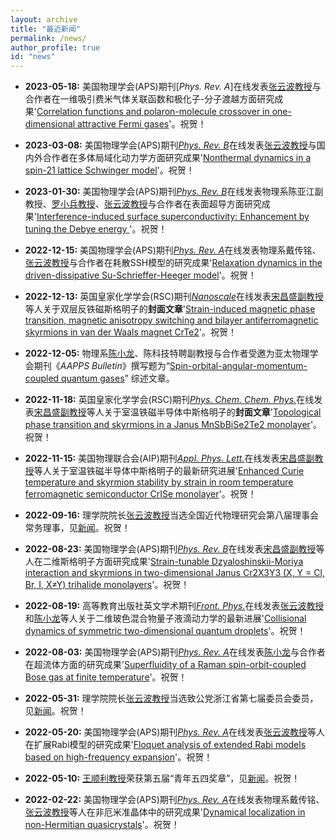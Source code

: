 ```yaml
---
layout: archive
title: "最近新闻"
permalink: /news/
author_profile: true
id: "news"
---
```


- **2023-05-18:**
    美国物理学会(APS)期刊[_Phys. Rev. A_]在线发表[张云波教授](https://iqsm-zstu.github.io/members/10yunbozhang)与合作者在一维吸引费米气体关联函数和极化子-分子渡越方面研究成果'[Correlation functions and polaron-molecule crossover in one-dimensional attractive Fermi gases](https://doi.org/10.1103/PhysRevA.107.053312)'。祝贺！
    
- **2023-03-08:**
    美国物理学会(APS)期刊[_Phys. Rev. B_](https://doi.org/10.1103/PhysRevB.107.104302)在线发表[张云波教授](https://iqsm-zstu.github.io/members/10yunbozhang)与国内外合作者在多体局域化动力学方面研究成果'[Nonthermal dynamics in a spin-21 lattice Schwinger model](https://arxiv.org/abs/2301.03006)'。祝贺！

- **2023-01-30:**
    美国物理学会(APS)期刊[_Phys. Rev. B_](https://doi.org/10.1103/PhysRevB.107.024510)在线发表物理系陈亚江副教授、[罗小兵教授](https://iqsm-zstu.github.io/members/05xiaobingluo)、[张云波教授](https://iqsm-zstu.github.io/members/10yunbozhang)与合作者在表面超导方面研究成果'[Interference-induced surface superconductivity: Enhancement by tuning the Debye energy
](https://arxiv.org/abs/2301.12979)'。祝贺！
    
- **2022-12-15:**
    美国物理学会(APS)期刊[_Phys. Rev. A_](https://doi.org/10.1103/PhysRevA.106.062208)在线发表物理系戴传铭、[张云波教授](https://iqsm-zstu.github.io/members/10yunbozhang)与合作者在耗散SSH模型的研究成果'[Relaxation dynamics in the driven-dissipative Su-Schrieffer-Heeger model](https://doi.org/10.1103/PhysRevA.106.062208)'。祝贺！ 
    
- **2022-12-13:**
    英国皇家化学学会(RSC)期刊[_Nanoscale_](https://doi.org/10.1039/D2NR04740C)在线发表[宋昌盛副教授](https://iqsm-zstu.github.io/members/04changshengsong)等人关于双层反铁磁斯格明子的**封面文章**'[Strain-induced magnetic phase transition, magnetic anisotropy switching and bilayer antiferromagnetic skyrmions in van der Waals magnet CrTe2](https://doi.org/10.1039/D2NR04740C)'。祝贺！
    
- **2022-12-05:**
    物理系[陈小龙](https://iqsm-zstu.github.io/members/01xiaolongchen)、陈科技特聘副教授与合作者受邀为亚太物理学会期刊《_AAPPS Bulletin_》撰写题为“[Spin-orbital-angular-momentum-coupled quantum gases](https://doi.org/10.1007/s43673-022-00069-w)” 综述文章。
    
- **2022-11-18:**
    英国皇家化学学会(RSC)期刊[_Phys. Chem. Chem. Phys._](https://doi.org/10.1039/D2CP03860A)在线发表[宋昌盛副教授](https://iqsm-zstu.github.io/members/04changshengsong)等人关于室温铁磁半导体中斯格明子的**封面文章**'[Topological phase transition and skyrmions in a Janus MnSbBiSe2Te2 monolayer](https://doi.org/10.1039/D2CP03860A)'。祝贺！
    
- **2022-11-15:**
    美国物理联合会(AIP)期刊[_Appl. Phys. Lett._](https://doi.org/10.1063/5.0117597)在线发表[宋昌盛副教授](https://iqsm-zstu.github.io/members/04changshengsong)等人关于室温铁磁半导体中斯格明子的最新研究进展'[Enhanced Curie temperature and skyrmion stability by strain in room temperature ferromagnetic semiconductor CrISe monolayer](https://arxiv.org/abs/2207.11418)'。祝贺！

- **2022-09-16:**
    理学院院长[张云波教授](https://iqsm-zstu.github.io/members/10yunbozhang)当选全国近代物理研究会第八届理事会常务理事，见[新闻](https://mp.weixin.qq.com/s/AkdLesQd-UncHpiFIO-PuA)。祝贺！

- **2022-08-23:**
    美国物理学会(APS)期刊[_Phys. Rev. B_](https://doi.org/10.1103/PhysRevB.106.094403)在线发表[宋昌盛副教授](https://iqsm-zstu.github.io/members/04changshengsong)等人在二维斯格明子方面研究成果'[Strain-tunable Dzyaloshinskii-Moriya interaction and skyrmions in two-dimensional Janus Cr2X3Y3 (X, Y = Cl, Br, I, X≠Y) trihalide monolayers](https://arxiv.org/abs/2109.00723)'。祝贺！

- **2022-08-19:**
    高等教育出版社英文学术期刊[_Front. Phys._](https://doi.org/10.1007/s11467-022-1192-z)在线发表[张云波教授](https://iqsm-zstu.github.io/members/10yunbozhang)和[陈小龙](https://iqsm-zstu.github.io/members/01xiaolongchen)等人关于二维玻色混合物量子液滴动力学的最新进展'[Collisional dynamics of symmetric two-dimensional quantum droplets](https://doi.org/10.1007/s11467-022-1192-z)'。祝贺！
    
- **2022-08-03:**
    美国物理学会(APS)期刊[_Phys. Rev. A_](https://doi.org/10.1103/PhysRevA.106.023302)在线发表[陈小龙](https://iqsm-zstu.github.io/members/01xiaolongchen)与合作者在超流体方面的研究成果'[Superfluidity of a Raman spin-orbit-coupled Bose gas at finite temperature](https://arxiv.org/abs/2203.02921)'。祝贺！    
    
- **2022-05-31:**
    理学院院长[张云波教授](https://iqsm-zstu.github.io/members/10yunbozhang)当选致公党浙江省第七届委员会委员，见[新闻](https://mp.weixin.qq.com/s/k0hY63N2yfL21s3LMj8VmQ)。祝贺！
    
- **2022-05-20:**
    美国物理学会(APS)期刊[_Phys. Rev. A_](https://doi.org/10.1103/PhysRevA.105.053717)在线发表[张云波教授](https://iqsm-zstu.github.io/members/10yunbozhang)等人在扩展Rabi模型的研究成果'[Floquet analysis of extended Rabi models based on high-frequency expansion](https://arxiv.org/abs/2202.09751)'。祝贺！
    
- **2022-05-10:**
    [王顺利教授](https://iqsm-zstu.github.io/members/08shunliwang)荣获第五届“青年五四奖章”，见[新闻](https://mp.weixin.qq.com/s/oxpsScPkj_NLMUqE95F5rw)。祝贺！
    
- **2022-02-22:**
    美国物理学会(APS)期刊[_Phys. Rev. A_](https://doi.org/10.1103/PhysRevA.105.022215)在线发表物理系戴传铭、[张云波教授](https://iqsm-zstu.github.io/members/10yunbozhang)等人在非厄米准晶体中的研究成果'[Dynamical localization in non-Hermitian quasicrystals](https://arxiv.org/abs/2201.04028)'。祝贺！








<!---
- **2022-03-15:**
    Two of [Jennifer Ortiz](https://homes.cs.washington.edu/~jortiz16/)'s papers got accepted!
    - 'SLAOrchestrator - Reducing the Cost of Performance SLAs in the Cloud' at USENIX ATC 2018
    - 'Learning State Representations for Query Optimization with Deep Reinforcement Learning' at the DEEM Workshop, SIGMOD 2018
-->

<!---
- **2022-02-15:**
    Watch [Dylan Hutchison](https://www.linkedin.com/in/dylanhutchison/)'s [recorded talk](https://youtu.be/d-ZY8lIs5Pc?t=2m45s) from the SIGMOD [BeyondMR workshop](https://sites.google.com/site/beyondmr2017/) on [LaraDB: A Minimalist Kernel for Linear and Relational Algbera](https://doi.org/10.1145/3070607.3070608)
-->
